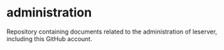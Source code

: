 # administration
Repository containing documents related to the administration of leserver, including this GitHub account.
